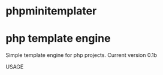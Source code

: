 phpminitemplater
================
php template engine
================
Simple template engine for php projects. Current version 0.1b


USAGE

<?
include('class.phpMiniTemplater.php');
?>

